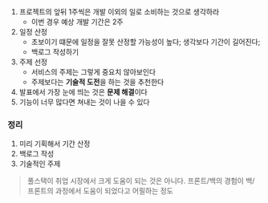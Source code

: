 1. 프로젝트의 앞뒤 1주씩은 개발 이외의 일로 소비하는 것으로 생각하라
    - 이번 경우 예상 개발 기간은 2주
2. 일정 산정
    - 초보이기 떄문에 일정을 잘못 산정할 가능성이 높다; 생각보다 기간이 길어진다;
    - 백로그 작성하기
3. 주제 선정
    - 서비스의 주제는 그렇게 중요치 않아보인다
    - 주제보다는 **기술적 도전**을 하는 것을 추천한다
4. 발표에서 가장 눈에 띄는 것은 **문제 해결**이다
5. 기능이 너무 많다면 쳐내는 것이 나을 수 있다

### 정리
1. 미리 기획해서 기간 산정
2. 백로그 작성
3. 기술적인 주제

> 풀스택이 취업 시장에서 크게 도움이 되는 것은 아니다. 프론트/백의 경험이 백/프론트의 과정에서 도움이 되었다고 어필하는 정도  

